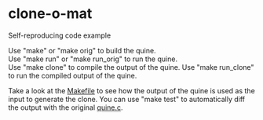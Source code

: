 # clone-o-mat
Self-reproducing code example

Use "make" or "make orig" to build the quine.       
Use "make run" or "make run_orig" to run the quine.       
Use "make clone" to compile the output of the quine.
Use "make run_clone" to run the compiled output of the quine.

Take a look at the [Makefile](Makefile) to see how the output of the quine is used as the input to generate the clone.
You can use "make test" to automatically diff the output with the original [quine.c](quine.c).
